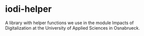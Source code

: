 # iodi-helper
A library with helper functions we use in the module Impacts of Digitalization at the University of Applied Sciences in Osnabrueck.
